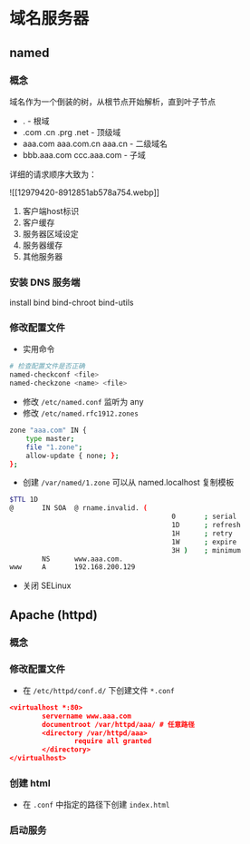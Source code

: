 # 域名服务器

## named

### 概念

域名作为一个倒装的树，从根节点开始解析，直到叶子节点
- . - 根域
- .com .cn .prg .net - 顶级域
- aaa.com aaa.com.cn aaa.cn - 二级域名
- bbb.aaa.com ccc.aaa.com - 子域

详细的请求顺序大致为：

![[12979420-8912851ab578a754.webp]]

1. 客户端host标识
2. 客户缓存
3. 服务器区域设定
4. 服务器缓存
5. 其他服务器

### 安装 DNS 服务端

install bind bind-chroot bind-utils

### 修改配置文件

- 实用命令
```bash
# 检查配置文件是否正确
named-checkconf <file>
named-checkzone <name> <file>
```

- 修改 `/etc/named.conf` 监听为 any
- 修改 `/etc/named.rfc1912.zones`
```bash
zone "aaa.com" IN {
	type master;
	file "1.zone";
	allow-update { none; };
};
```

- 创建 `/var/named/1.zone`
可以从 named.localhost 复制模板
```bash
$TTL 1D
@       IN SOA  @ rname.invalid. (
                                        0       ; serial
                                        1D      ; refresh
                                        1H      ; retry
                                        1W      ; expire
                                        3H )    ; minimum
        NS      www.aaa.com.
www     A       192.168.200.129
```

- 关闭 SELinux


## Apache (httpd)

### 概念

### 修改配置文件

- 在 `/etc/httpd/conf.d/` 下创建文件 `*.conf`
```json
<virtualhost *:80>
        servername www.aaa.com
        documentroot /var/httpd/aaa/ # 任意路径
        <directory /var/httpd/aaa>
                require all granted
        </directory>
</virtualhost>
```

### 创建 html

- 在 `.conf` 中指定的路径下创建 `index.html`

### 启动服务